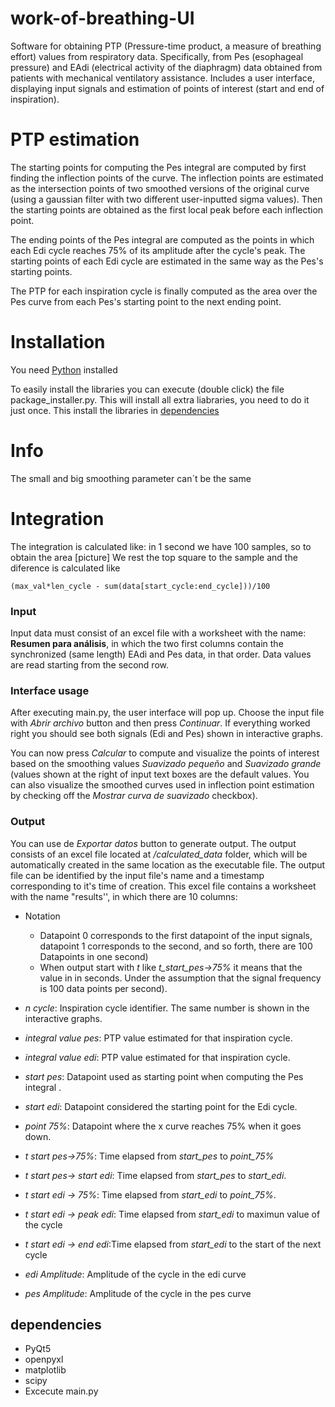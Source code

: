 # work-of-breathing-UI
Software for obtaining PTP (Pressure-time product, a measure of breathing effort) values from respiratory data. Specifically, from Pes (esophageal pressure) and EAdi (electrical activity of the diaphragm) data obtained from patients with mechanical ventilatory assistance. Includes a user interface, displaying input signals and estimation of points of interest (start and end of inspiration).
 
# PTP estimation
The starting points for computing the Pes integral are computed by first finding the inflection points of the curve. The inflection points are estimated as the intersection points of two smoothed versions of the original curve (using a gaussian filter with two different user-inputted sigma values). Then the starting points are obtained as the first local peak before each inflection point. 
 
The ending points of the Pes integral are computed as the points in which each Edi cycle reaches 75% of its amplitude after the cycle's peak. The starting points of each Edi cycle are estimated in the same way as the Pes's starting points.
 
The PTP for each inspiration cycle is finally computed as the area over the Pes curve from each Pes's starting point to the next ending point.
 
# Installation
You need [Python](https://www.python.org/) installed

To easily install the libraries you can execute (double click) the  file package_installer.py. This will install all extra liabraries, you need to do it just once.
This install the libraries in [dependencies](#dependencies)
# Info
The small and big smoothing parameter can´t be the same

# Integration
The integration is calculated like:
in 1 second we have 100 samples, so to obtain the area 
[picture]
We rest the top square to the sample and the diference 
is calculated like  
```
(max_val*len_cycle - sum(data[start_cycle:end_cycle]))/100
```
### Input
Input data must consist of an excel file with a worksheet with the name: **Resumen para análisis**, in which the two first columns contain the synchronized (same length) EAdi and Pes data, in that order. Data values are read starting from the second row.
### Interface usage
After executing main.py, the user interface will pop up. Choose the input file with *Abrir archivo* button and then press *Continuar*. If everything worked right you should see both signals (Edi and Pes) shown in interactive graphs.
 
You can now press _Calcular_ to compute and visualize the points of interest based on the smoothing values *Suavizado pequeño* and *Suavizado grande* (values shown at the right of input text boxes are the default values. You can also visualize the smoothed curves used in inflection point estimation by checking off the *Mostrar curva de suavizado* checkbox).
### Output
You can use de *Exportar datos* button to generate output. The output consists of an excel file located at _/calculated_data_ folder, which will be automatically created in the same location as the executable file. The output file can be identified by the input file's name and a timestamp corresponding to it's time of creation. This excel file contains a worksheet with the name "results'', in which there are 10 columns:

* Notation
    * Datapoint 0 corresponds to the first datapoint of the input signals, datapoint 1 corresponds to the second, and so forth, there are 100 Datapoints in one second)
    * When output start with _t_ like _t_start_pes->75%_ it means that the value in in seconds. Under the assumption that the signal frequency is 100 data points per second).

* _n cycle_: Inspiration cycle identifier. The same number is shown in the interactive graphs.
* _integral value pes_: PTP value estimated for that inspiration cycle.
* _integral value edi_: PTP value estimated for that inspiration cycle.
* _start pes_: Datapoint used as starting point when computing the Pes integral .
* _start edi_: Datapoint considered the starting point for the Edi cycle.
* _point 75%_: Datapoint where the x curve reaches 75% when it goes down.
* _t start pes->75%_: Time elapsed from _start_pes_ to _point_75%_
* _t start pes-> start edi_: Time elapsed from _start_pes_ to _start_edi_.
* _t start edi -> 75%_: Time elapsed from _start_edi_ to _point_75%_.
* _t start edi -> peak edi_:  Time elapsed from _start_edi_ to maximun value of the cycle
* _t start edi -> end edi_:Time elapsed from _start_edi_ to the start of the next cycle
* _edi Amplitude_: Amplitude of the cycle in the edi curve
* _pes Amplitude_: Amplitude of the cycle in the pes curve

## dependencies
* PyQt5
* openpyxl
* matplotlib
* scipy
* Excecute main.py

